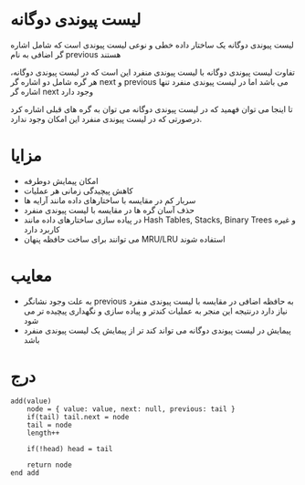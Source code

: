 # لیست پیوندی دوگانه

لیست پیوندی دوگانه یک ساختار داده خطی و نوعی لیست پیوندی است که شامل اشاره گر اضافی به نام previous هستند

تفاوت لیست پیوندی دوگانه با لیست پیوندی منفرد این است که در لیست پیوندی دوگانه، هر گره شامل دو اشاره گر next و previous می باشد اما در لیست پیوندی منفرد تنها اشاره گر next وجود دارد

تا اینجا می توان فهمید که در لیست پیوندی دوگانه می توان به گره های قبلی اشاره کرد درصورتی که در لیست پیوندی منفرد این امکان وجود ندارد.

# مزایا

- امکان پیمایش دوطرفه
- کاهش پیچیدگی زمانی هر عملیات
- سربار کم در مقایسه با ساختارهای داده مانند آرایه ها
- حذف آسان گره ها در مقایسه با لیست پیوندی منفرد
- در پیاده سازی ساختارهای داده مانند Hash Tables, Stacks, Binary Trees و غیره کاربرد دارد
- می توانند برای ساخت حافظه پنهان MRU/LRU استفاده شوند

# معایب

- به علت وجود نشانگر previous به حافظه اضافی در مقایسه با لیست پیوندی منفرد نیاز دارد درنتیجه این منجر به عملیات کندتر و پیاده سازی و نگهداری پیچیده تر می شود
- پیمایش در لیست پیوندی دوگانه می تواند کند تر از پیمایش یک لیست پیوندی منفرد باشد

# درج

```
add(value)
    node = { value: value, next: null, previous: tail }
    if(tail) tail.next = node
    tail = node
    length++

    if(!head) head = tail

    return node
end add
```
